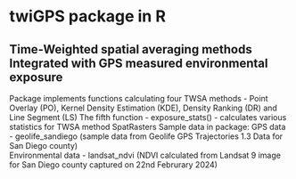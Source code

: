 # twiGPS package in R 
## Time-Weighted spatial averaging methods Integrated with GPS measured environmental exposure
Package implements functions calculating four TWSA methods - Point Overlay (PO), Kernel Density Estimation (KDE), Density Ranking (DR) and Line Segment (LS)
The fifth function - exposure_stats() - calculates various statistics for TWSA method SpatRasters
Sample data in package:
GPS data - geolife_sandiego (sample data from Geolife GPS Trajectories 1.3 Data for San Diego county) <br />
Environmental data - landsat_ndvi (NDVI calculated from Landsat 9 image for San Diego county captured on 22nd Februrary 2024)
